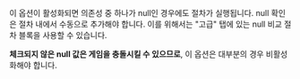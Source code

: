 이 옵션이 활성화되면 의존성 중 하나가 null인 경우에도 절차가 실행됩니다.
null 확인은 절차 내에서 수동으로 추가해야 합니다. 이를 위해서는 "고급" 탭에 있는 null 비교 절차 블록을 사용할 수 있습니다.

**체크되지 않은 null 값은 게임을 충돌시킬 수 있으므로**, 이 옵션은 대부분의 경우 비활성화해야 합니다.
